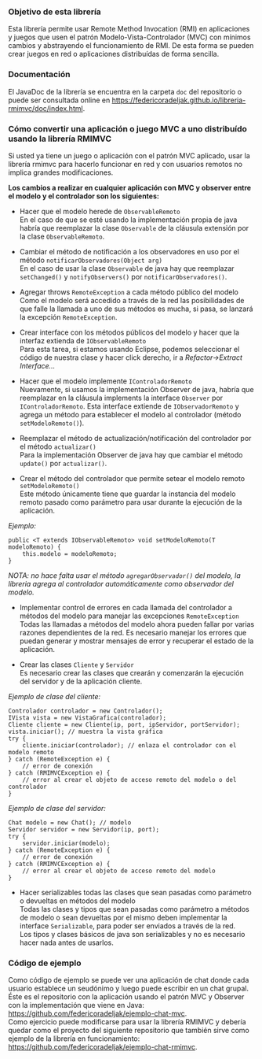 ### Objetivo de esta librería
Esta librería permite usar Remote Method Invocation (RMI) en aplicaciones y juegos que usen el patrón Modelo-Vista-Controlador (MVC) con mínimos cambios y abstrayendo el funcionamiento de RMI. De esta forma se pueden crear juegos en red o aplicaciones distribuídas de forma sencilla.

### Documentación
El JavaDoc de la librería se encuentra en la carpeta `doc` del repositorio o puede ser consultada online en <https://federicoradeljak.github.io/libreria-rmimvc/doc/index.html>.

### Cómo convertir una aplicación o juego MVC a uno distribuído usando la librería RMIMVC
Si usted ya tiene un juego o aplicación con el patrón MVC aplicado, usar la librería rmimvc para hacerlo funcionar en red y con usuarios remotos no implica grandes modificaciones. 

**Los cambios a realizar en cualquier aplicación con MVC y observer entre el modelo y el controlador son los siguientes:**
- Hacer que el modelo herede de `ObservableRemoto`   
En el caso de que se esté usando la implementación propia de java habría que  reemplazar la clase `Observable` de la cláusula extensión por la clase `ObservableRemoto`.

- Cambiar el método de notificación a los observadores en uso por el método `notificarObservadores(Object arg)`  
En el caso de usar la clase `Observable` de java hay que reemplazar `setChanged()` y `notifyObservers()` por `notificarObservadores()`.

- Agregar throws `RemoteException` a cada método público del modelo   
Como el modelo será accedido a través de la red las posibilidades de que falle la llamada a uno de sus métodos es mucha, si pasa, se lanzará la excepción `RemoteException`.

- Crear interface con los métodos públicos del modelo y hacer que la interfaz extienda de `IObservableRemoto`    
Para esta tarea, si estamos usando Eclipse, podemos seleccionar el código de nuestra clase y hacer click derecho, ir a *Refactor->Extract Interface...*

- Hacer que el modelo implemente `IControladorRemoto`   
Nuevamente, si usamos la implementación Observer de java, habría que reemplazar en la cláusula implements la interface `Observer` por `IControladorRemoto`. Esta interface extiende de `IObservadorRemoto` y agrega un método para establecer el modelo al controlador (método `setModeloRemoto()`). 

- Reemplazar el método de actualización/notificación del controlador por el método `actualizar()`   
Para la implementación Observer de java hay que cambiar el método `update()` por `actualizar()`. 

- Crear el método del controlador que permite setear el modelo remoto `setModeloRemoto()`    
Este método únicamente tiene que guardar la instancia del modelo remoto pasado como parámetro para usar durante la ejecución de la aplicación.

*Ejemplo:*
```
public <T extends IObservableRemoto> void setModeloRemoto(T modeloRemoto) {
	this.modelo = modeloRemoto;
}
```
*NOTA: no hace falta usar el método `agregarObservador()` del modelo, la libreria agrega al controlador automáticamente 	como observador del modelo.*

- Implementar control de errores en cada llamada del controlador a métodos del modelo para manejar las excepciones `RemoteException`    
Todas las llamadas a métodos del modelo ahora pueden fallar por varias razones dependientes de la red. Es necesario manejar los errores que puedan generar y mostrar mensajes de error y recuperar el estado de la aplicación. 

- Crear las clases `Cliente` y `Servidor`    
Es necesario crear las clases que crearán y comenzarán la ejecución del servidor y de la aplicación cliente.   

*Ejemplo de clase del cliente:*
```
Controlador controlador = new Controlador();
IVista vista = new VistaGrafica(controlador);
Cliente cliente = new Cliente(ip, port, ipServidor, portServidor);
vista.iniciar(); // muestra la vista gráfica
try {
	cliente.iniciar(controlador); // enlaza el controlador con el modelo remoto 
} catch (RemoteException e) {
	// error de conexión
} catch (RMIMVCException e) {
	// error al crear el objeto de acceso remoto del modelo o del controlador 
}
```

*Ejemplo de clase del servidor:*
```
Chat modelo = new Chat(); // modelo
Servidor servidor = new Servidor(ip, port);
try {
	servidor.iniciar(modelo);
} catch (RemoteException e) {
	// error de conexión
} catch (RMIMVCException e) {
	// error al crear el objeto de acceso remoto del modelo 
}
```

- Hacer serializables todas las clases que sean pasadas como parámetro o devueltas en métodos del modelo    
Todas las clases y tipos que sean pasadas como parámetro a métodos de modelo o sean devueltas por el mismo deben implementar la interface `Serializable`, para poder ser enviados a través de la red.   
Los tipos y clases básicos de java son serializables y no es necesario hacer nada antes de usarlos.

### Código de ejemplo
Como código de ejemplo se puede ver una aplicación de chat donde cada usuario establece un seudónimo y luego puede escribir en un chat grupal.   
Éste es el repositorio con la aplicación usando el patrón MVC y Observer con la implementación que viene en Java: <https://github.com/federicoradeljak/ejemplo-chat-mvc>.   
Como ejercicio puede modificarse para usar la librería RMIMVC y debería quedar como el proyecto del siguiente repositorio que también sirve como ejemplo de la librería en funcionamiento: <https://github.com/federicoradeljak/ejemplo-chat-rmimvc>.

